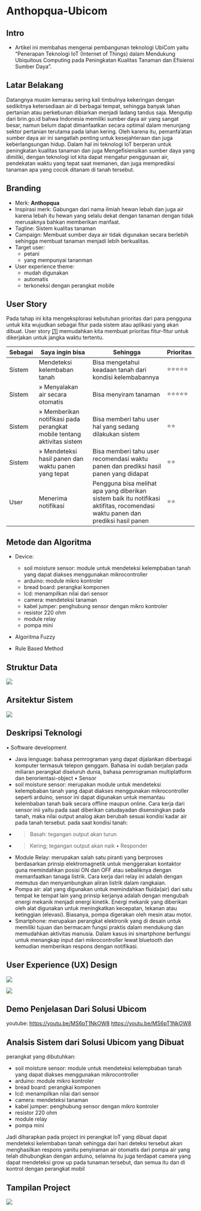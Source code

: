 # Anthopqua-Ubicom

## Intro 
- Artikel ini membahas mengenai pembangunan teknologi UbiCom yaitu “Penerapan Teknologi IoT (Internet of Things) dalam  Mendukung Ubiquitous Computing pada Peningkatan Kualitas Tanaman dan Efisiensi Sumber Daya”.

## Latar Belakang 
Datangnya musim kemarau sering kali timbulnya kekeringan dengan sedikitnya ketersediaan air di berbagai tempat, sehingga banyak lahan pertanian atau perkebunan dibiarkan menjadi ladang tandus saja. Mengutip dari brin.go.id bahwa Indonesia memiliki sumber daya air yang sangat besar, namun belum dapat dimanfaatkan secara optimal dalam menunjang sektor pertanian terutama pada lahan kering. Oleh karena itu, pemanfa’atan sumber daya air ini sangatlah penting untuk kesejahteraan dan juga keberlangsungan hidup. 
Dalam hal ini teknologi IoT berperan untuk peningkatan kualitas tanaman dan juga Mengefisiensikan sumber  daya yang dimiliki, dengan teknologi iot kita dapat mengatur penggunaan air, pendekatan waktu yang tepat saat memanen, dan juga memprediksi tanaman apa yang cocok ditanam di tanah tersebut. 

## Branding 
- Merk: **Anthopqua** 
- Inspirasi merk: Gabungan dari nama ilmiah hewan lebah dan juga air karena lebah itu hewan yang selalu dekat dengan tanaman dengan tidak merusaknya bahkan memberikan manfaat.
- Tagline: Sistem kualitas tanaman
- Campaign: Membuat sumber daya air tidak digunakan secara berlebih sehingga membuat tanaman menjadi lebih berkualitas.
- Target user:
  - petani 
  - yang mempunyai tananman  
- User experience theme:
  - mudah digunakan
  - automatis
  - terkoneksi dengan perangkat mobile

## User Story
Pada tahap ini kita mengeksplorasi kebutuhan prioritas dari para pengguna untuk kita wujudkan sebagai fitur pada sistem atau aplikasi yang akan dibuat.
User story [[1]](https://www.mountaingoatsoftware.com/agile/user-stories) memudahkan kita membuat prioritas fitur-fitur untuk dikerjakan untuk jangka waktu tertentu.

|Sebagai|Saya ingin bisa|Sehingga|Prioritas
|---|---|---|---|
|Sistem|Mendeteksi kelembaban tanah|Bisa mengetahui keadaan tanah dari kondisi kelembabannya|⭐⭐⭐⭐⭐|
|Sistem|&raquo; Menyalakan air secara otomatis|Bisa menyiram tanaman |⭐⭐⭐⭐⭐|
|Sistem|&raquo; Memberikan notifikasi pada perangkat mobile tentang aktivitas sistem|Bisa memberi tahu user hal yang sedang dilakukan sistem|⭐⭐|
|Sistem|&raquo; Mendeteksi hasil panen dan waktu panen yang tepat|Bisa memberi tahu user recomendasi waktu panen dan prediksi hasil panen yang didapat|⭐⭐|
|User|Menerima notifikasi|Pengguna bisa melihat apa yang diberikan sistem baik itu notifikasi aktifitas, rocomendasi waktu panen dan prediksi hasil panen|⭐⭐|

## Metode dan Algoritma 
- Device:
  - soil moisture sensor: module untuk mendeteksi kelempbaban tanah yang dapat diakses menggunakan mikrocontroller
  - arduino: module mikro kontroler
  - bread board: perangkai komponen
  - lcd: menampilkan nilai dari sensor
  - camera: mendeteksi tanaman
  - kabel jumper: penghubung sensor dengan mikro kontroler
  - resistor 220 ohm
  - module relay
  - pompa mini
        
- Algoritma Fuzzy
- Rule Based Method
 
## Struktur Data

![](https://github.com/muhamadiqbalsetiawan/Anthopqua-Ubicom/blob/main/struktur_ubicom.png)

## Arsitektur Sistem
![](https://github.com/muhamadiqbalsetiawan/Anthopqua-Ubicom/blob/main/arsitektur_ubicok.png)

## Deskripsi Teknologi
•	Software development 
  - Java lenguage: bahasa pemrograman yang dapat dijalankan diberbagai komputer termasuk telepon genggam. Bahasa ini sudah berjalan pada miliaran perangkat diseluruh dunia, bahasa pemrograman multiplatform dan berorientasi-object
•	Sensor 
  -	soil moisture sensor: merupakan module untuk mendeteksi kelempbaban tanah yang dapat diakses menggunakan mikrocontroller seperti arduino, sensor ini dapat digunakan untuk memantau kelembaban tanah baik secara offline maupun online. Cara kerja dari sensor inii yaitu pada saat diberikan catudayadan disensingkan pada tanah, maka nilai output analog akan berubah sesuai kondisi kadar air pada tanah tersebut. pada saat kondisi tanah:
-	> Basah: tegangan output akan turun 
-	> Kering; tegangan output akan naik
•	Responder 
  - Module Relay: merupakan salah satu piranti yang berproses berdasarkan prinsip elektromagnetik untuk menggerakan kontaktor guna memindahkan posisi ON dan OFF atau sebaliknya dengan memanfaatkan tanaga listrik. Cara kerja dari relay ini adalah dengan memutus dan menyambungkan aliran listrik dalam rangkaian.
  - Pompa air: alat yang digunakan untuk memindahkan fluida(air) dari satu tempat ke tempat lain yang prinsip kerjanya adalah dengan mengubah energi mekanik menjadi energi kinetik. Energi mekanik yang diberikan oleh alat digunakan untuk meningkatkan kecepatan, tekanan atau ketinggian (elevasi). Biasanya, pompa digerakan oleh mesin atau motor.
  - Smartphone: merupakan perangkat elektronik yang di desain untuk memiliki tujuan dan bermacam fungsi praktis dalam mendukung dan memudahkan aktivitas manusia. Dalam kasus ini smartphone berfungsi untuk menangkap input dari mikrocontroller lewat bluetooth dan kemudian memberikan respons dengan notifikasi.

## User Experience (UX) Design
![](https://github.com/muhamadiqbalsetiawan/Anthopqua-Ubicom/blob/main/image.jpg)

![](https://github.com/muhamadiqbalsetiawan/Anthopqua-Ubicom/blob/main/rancangan.png)

## Demo Penjelasan Dari Solusi Ubicom
youtube:
https://youtu.be/MS6pT1NkOW8
https://youtu.be/MS6pT1NkOW8

## Analsis Sistem dari Solusi Ubicom yang Dibuat
perangkat yang dibutuhkan:
  - soil moisture sensor: module untuk mendeteksi kelempbaban tanah yang dapat diakses menggunakan mikrocontroller
  - arduino: module mikro kontroler
  - bread board: perangkai komponen
  - lcd: menampilkan nilai dari sensor
  - camera: mendeteksi tanaman
  - kabel jumper: penghubung sensor dengan mikro kontroler
  - resistor 220 ohm
  - module relay
  - pompa mini

Jadi diharapkan pada project ini perangkat IoT yang dibuat dapat mendeteksi kelembaban tanah sehingga dari hari deteksi tersebut akan menghasilkan respons yanitu penyiraman air otomatis dari pompa air yang telah dihubungkan dengan arduino, selainna itu juga terdapat camera yang dapat mendeteksi grow up pada tunaman tersebut, dan semua itu dan di kontrol dengan perangkat mobil

## Tampilan Project
![](https://github.com/muhamadiqbalsetiawan/Anthopqua-Ubicom/blob/main/foto.jpg)
